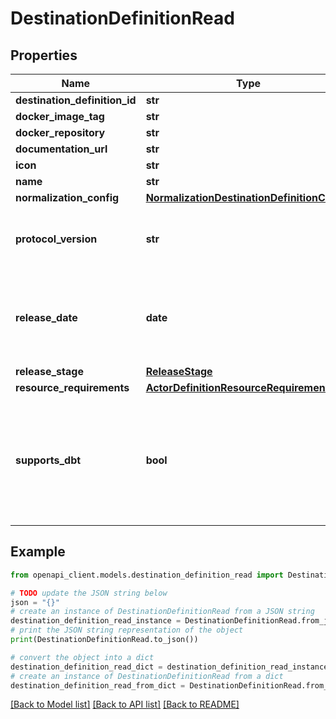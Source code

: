 # DestinationDefinitionRead


## Properties

Name | Type | Description | Notes
------------ | ------------- | ------------- | -------------
**destination_definition_id** | **str** |  | 
**docker_image_tag** | **str** |  | 
**docker_repository** | **str** |  | 
**documentation_url** | **str** |  | 
**icon** | **str** |  | [optional] 
**name** | **str** |  | 
**normalization_config** | [**NormalizationDestinationDefinitionConfig**](NormalizationDestinationDefinitionConfig.md) |  | 
**protocol_version** | **str** | The Airbyte Protocol version supported by the connector | [optional] 
**release_date** | **date** | The date when this connector was first released, in yyyy-mm-dd format. | [optional] 
**release_stage** | [**ReleaseStage**](ReleaseStage.md) |  | [optional] 
**resource_requirements** | [**ActorDefinitionResourceRequirements**](ActorDefinitionResourceRequirements.md) |  | [optional] 
**supports_dbt** | **bool** | an optional flag indicating whether DBT is used in the normalization. If the flag value is NULL - DBT is not used. | 

## Example

```python
from openapi_client.models.destination_definition_read import DestinationDefinitionRead

# TODO update the JSON string below
json = "{}"
# create an instance of DestinationDefinitionRead from a JSON string
destination_definition_read_instance = DestinationDefinitionRead.from_json(json)
# print the JSON string representation of the object
print(DestinationDefinitionRead.to_json())

# convert the object into a dict
destination_definition_read_dict = destination_definition_read_instance.to_dict()
# create an instance of DestinationDefinitionRead from a dict
destination_definition_read_from_dict = DestinationDefinitionRead.from_dict(destination_definition_read_dict)
```
[[Back to Model list]](../README.md#documentation-for-models) [[Back to API list]](../README.md#documentation-for-api-endpoints) [[Back to README]](../README.md)


